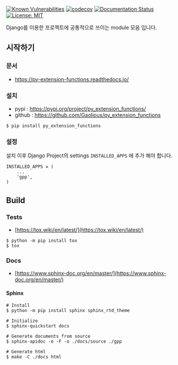[![Known Vulnerabilities](https://snyk.io/test/github/Gaolious/py_extension_functions/badge.svg)](https://snyk.io/test/github/Gaolious/py_extension_functions)
[![codecov](https://codecov.io/gh/Gaolious/py_extension_functions/branch/develop/graph/badge.svg?token=ZiOpnKfxT4)](https://codecov.io/gh/Gaolious/py_extension_functions)
[![Documentation Status](https://readthedocs.org/projects/py-extension-functions/badge/?version=stable)](https://py-extension-functions.readthedocs.io/en/stable/?badge=stable)
[![License: MIT](https://img.shields.io/badge/License-MIT-yellow.svg)](https://opensource.org/licenses/MIT)

Django를 이용한 프로젝트에 공통적으로 쓰이는 module 모음 입니다.

## 시작하기
### 문서
- https://py-extension-functions.readthedocs.io/

### 설치
- pypi : https://pypi.org/project/py_extension_functions/
- github : https://github.com/Gaolious/py_extension_functions
```shell
$ pip install py_extension_functions
```

### 설정
설치 이후 Django Project의 settings `INSTALLED_APPS` 에 추가 해야 합니다.

```text
INSTALLED_APPS = (
    ...
    'gpp',
)
```


## Build
### Tests
- [https://tox.wiki/en/latest/](https://tox.wiki/en/latest/)
```shell
$ python -m pip install tox 
$ tox
``` 

### Docs
- [https://www.sphinx-doc.org/en/master/](https://www.sphinx-doc.org/en/master/)

#### Sphinx
```shell
# Install
$ python -m pip install sphinx sphinx_rtd_theme

# Initialize
$ sphinx-quickstart docs 

# Generate documents from source
$ sphinx-apidoc -e -F -o ./docs/source ./gpp

# Generate html
$ make -C ./docs html
```
